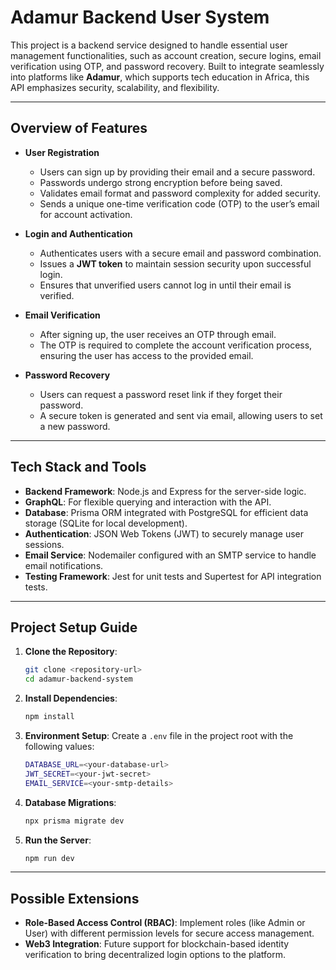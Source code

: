 # **Adamur Backend User System**

This project is a backend service designed to handle essential user management functionalities, such as account creation, secure logins, email verification using OTP, and password recovery. Built to integrate seamlessly into platforms like **Adamur**, which supports tech education in Africa, this API emphasizes security, scalability, and flexibility.

---

## **Overview of Features**

- **User Registration**
  - Users can sign up by providing their email and a secure password.
  - Passwords undergo strong encryption before being saved.
  - Validates email format and password complexity for added security.
  - Sends a unique one-time verification code (OTP) to the user’s email for account activation.

- **Login and Authentication**
  - Authenticates users with a secure email and password combination.
  - Issues a **JWT token** to maintain session security upon successful login.
  - Ensures that unverified users cannot log in until their email is verified.

- **Email Verification**
  - After signing up, the user receives an OTP through email.
  - The OTP is required to complete the account verification process, ensuring the user has access to the provided email.

- **Password Recovery**
  - Users can request a password reset link if they forget their password.
  - A secure token is generated and sent via email, allowing users to set a new password.

---

## **Tech Stack and Tools**

- **Backend Framework**: Node.js and Express for the server-side logic.
- **GraphQL**: For flexible querying and interaction with the API.
- **Database**: Prisma ORM integrated with PostgreSQL for efficient data storage (SQLite for local development).
- **Authentication**: JSON Web Tokens (JWT) to securely manage user sessions.
- **Email Service**: Nodemailer configured with an SMTP service to handle email notifications.
- **Testing Framework**: Jest for unit tests and Supertest for API integration tests.

---

## **Project Setup Guide**

1. **Clone the Repository**:
   ```bash
   git clone <repository-url>
   cd adamur-backend-system
   ```

2. **Install Dependencies**:
   ```bash
   npm install
   ```

3. **Environment Setup**:
   Create a `.env` file in the project root with the following values:
   ```bash
   DATABASE_URL=<your-database-url>
   JWT_SECRET=<your-jwt-secret>
   EMAIL_SERVICE=<your-smtp-details>
   ```

4. **Database Migrations**:
   ```bash
   npx prisma migrate dev
   ```

5. **Run the Server**:
   ```bash
   npm run dev
   ```

---

## **Possible Extensions**

- **Role-Based Access Control (RBAC)**: Implement roles (like Admin or User) with different permission levels for secure access management.
- **Web3 Integration**: Future support for blockchain-based identity verification to bring decentralized login options to the platform.
